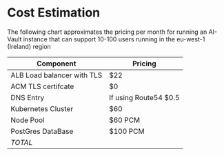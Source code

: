 # Cost Estimation

The following chart approximates the pricing per month for running an AI-Vault instance that can support 10-100 users running in the eu-west-1 (Ireland) region


| Component       | Pricing |
| --------------- | ------------- |
| ALB Load balancer with TLS | $22   |
| ACM TLS certifcate | $0 |
| DNS Entry | If using Route54 $0.5 |
| Kubernetes Cluster | $60 |
| Node Pool |  $60 PCM |
| PostGres DataBase | $100 PCM |
| _TOTAL_ | 
